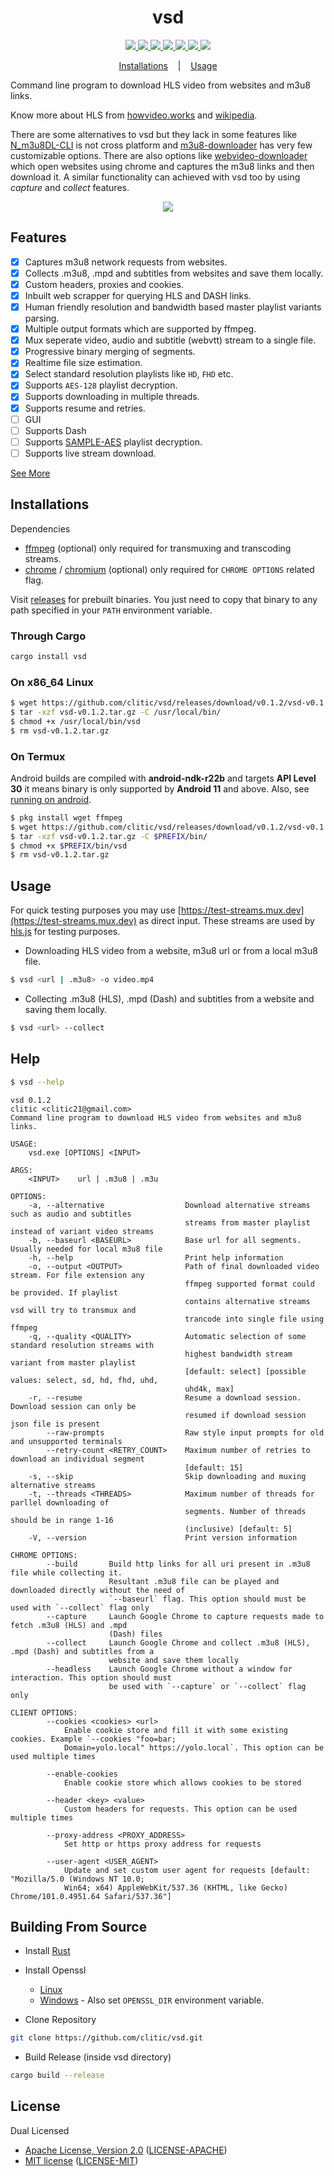 <h1 align="center">vsd</h1>

<p align="center">
  <a href="https://github.com/clitic/vsd">
    <img src="https://img.shields.io/github/downloads/clitic/vsd/total?logo=github&style=flat-square">
  </a>
  <a href="https://crates.io/crates/vsd">
    <img src="https://img.shields.io/crates/d/vsd?logo=rust&style=flat-square">
  </a>
  <a href="https://crates.io/crates/vsd">
    <img src="https://img.shields.io/crates/v/vsd?style=flat-square">
  </a>
  <a href="https://docs.rs/vsd/latest/vsd">
    <img src="https://img.shields.io/docsrs/vsd?logo=docsdotrs&style=flat-square">
  </a>
  <a href="https://github.com/clitic/vsd">
    <img src="https://img.shields.io/github/license/clitic/vsd?style=flat-square">
  </a>
  <a href="https://github.com/clitic/vsd">
    <img src="https://img.shields.io/github/repo-size/clitic/vsd?logo=github&style=flat-square">
  </a>
  <a href="https://github.com/clitic/vsd">
    <img src="https://img.shields.io/tokei/lines/github/clitic/vsd?style=flat-square">
  </a>
</p>

<p align="center">
  <a href="#Installations">Installations</a>
  &nbsp;&nbsp;&nbsp;|&nbsp;&nbsp;&nbsp;
  <a href="#Usage">Usage</a>
</p>

Command line program to download HLS video from websites and m3u8 links.

Know more about HLS from [howvideo.works](https://howvideo.works) and 
[wikipedia](https://en.wikipedia.org/wiki/M3U).

There are some alternatives to vsd but they lack in some features like [N_m3u8DL-CLI](https://github.com/nilaoda/N_m3u8DL-CLI) is not cross platform and [m3u8-downloader](https://github.com/llychao/m3u8-downloader) has very few customizable options. There are also options like [webvideo-downloader](https://github.com/jaysonlong/webvideo-downloader) which open websites using chrome and captures the m3u8 links and then download it. A similar functionality can achieved with vsd too by using *capture* and *collect* features. 

<p align="center">
  <img src="https://github.com/clitic/vsd/blob/main/images/showcase.png">
</p>

## Features

- [x] Captures m3u8 network requests from websites.
- [x] Collects .m3u8, .mpd and subtitles from websites and save them locally.
- [x] Custom headers, proxies and cookies.
- [x] Inbuilt web scrapper for querying HLS and DASH links.
- [x] Human friendly resolution and bandwidth based master playlist variants parsing.
- [x] Multiple output formats which are supported by ffmpeg.
- [x] Mux seperate video, audio and subtitle (webvtt) stream to a single file.
- [x] Progressive binary merging of segments.
- [x] Realtime file size estimation.
- [x] Select standard resolution playlists like `HD`, `FHD` etc.
- [x] Supports `AES-128` playlist decryption.
- [x] Supports downloading in multiple threads.
- [x] Supports resume and retries.
- [ ] GUI
- [ ] Supports Dash
- [ ] Supports [SAMPLE-AES](https://datatracker.ietf.org/doc/html/rfc8216#section-4.3.2.4) playlist decryption.
- [ ] Supports live stream download.

<a href="#Help">See More</a>

## Installations

Dependencies

- [ffmpeg](https://www.ffmpeg.org/download.html) (optional) only required for transmuxing and transcoding streams.
- [chrome](https://www.google.com/chrome) / [chromium](https://www.chromium.org/getting-involved/download-chromium/) (optional) only required for `CHROME OPTIONS` related flag. 

Visit [releases](https://github.com/clitic/vsd/releases) for prebuilt binaries. You just need to copy that binary to any path specified in your `PATH` environment variable.

### Through Cargo

```bash
cargo install vsd
```

### On x86_64 Linux

```bash
$ wget https://github.com/clitic/vsd/releases/download/v0.1.2/vsd-v0.1.2-x86_64-unknown-linux-musl.tar.gz -O vsd-v0.1.2.tar.gz
$ tar -xzf vsd-v0.1.2.tar.gz -C /usr/local/bin/
$ chmod +x /usr/local/bin/vsd
$ rm vsd-v0.1.2.tar.gz
```

### On Termux

Android builds are compiled with **android-ndk-r22b** and targets **API Level 30** it means binary is only supported by **Android 11** and above. Also, see [running on android](https://github.com/clitic/vsd/blob/main/docs/running-on-android.md).

```bash
$ pkg install wget ffmpeg
$ wget https://github.com/clitic/vsd/releases/download/v0.1.2/vsd-v0.1.2-aarch64-linux-android.tar.gz -O vsd-v0.1.2.tar.gz
$ tar -xzf vsd-v0.1.2.tar.gz -C $PREFIX/bin/
$ chmod +x $PREFIX/bin/vsd
$ rm vsd-v0.1.2.tar.gz
```

## Usage

For quick testing purposes you may use [https://test-streams.mux.dev](https://test-streams.mux.dev) as direct input. These streams are used by [hls.js](https://github.com/video-dev/hls.js) for testing purposes.

- Downloading HLS video from a website, m3u8 url or from a local m3u8 file.

```bash
$ vsd <url | .m3u8> -o video.mp4
```

- Collecting .m3u8 (HLS), .mpd (Dash) and subtitles from a website and saving them locally.

```bash
$ vsd <url> --collect
```

## Help

```bash
$ vsd --help
```

```
vsd 0.1.2
clitic <clitic21@gmail.com>
Command line program to download HLS video from websites and m3u8 links.

USAGE:
    vsd.exe [OPTIONS] <INPUT>

ARGS:
    <INPUT>    url | .m3u8 | .m3u

OPTIONS:
    -a, --alternative                  Download alternative streams such as audio and subtitles
                                       streams from master playlist instead of variant video streams
    -b, --baseurl <BASEURL>            Base url for all segments. Usually needed for local m3u8 file
    -h, --help                         Print help information
    -o, --output <OUTPUT>              Path of final downloaded video stream. For file extension any
                                       ffmpeg supported format could be provided. If playlist
                                       contains alternative streams vsd will try to transmux and
                                       trancode into single file using ffmpeg
    -q, --quality <QUALITY>            Automatic selection of some standard resolution streams with
                                       highest bandwidth stream variant from master playlist
                                       [default: select] [possible values: select, sd, hd, fhd, uhd,
                                       uhd4k, max]
    -r, --resume                       Resume a download session. Download session can only be
                                       resumed if download session json file is present
        --raw-prompts                  Raw style input prompts for old and unsupported terminals
        --retry-count <RETRY_COUNT>    Maximum number of retries to download an individual segment
                                       [default: 15]
    -s, --skip                         Skip downloading and muxing alternative streams
    -t, --threads <THREADS>            Maximum number of threads for parllel downloading of
                                       segments. Number of threads should be in range 1-16
                                       (inclusive) [default: 5]
    -V, --version                      Print version information

CHROME OPTIONS:
        --build       Build http links for all uri present in .m3u8 file while collecting it.
                      Resultant .m3u8 file can be played and downloaded directly without the need of
                      `--baseurl` flag. This option should must be used with `--collect` flag only
        --capture     Launch Google Chrome to capture requests made to fetch .m3u8 (HLS) and .mpd
                      (Dash) files
        --collect     Launch Google Chrome and collect .m3u8 (HLS), .mpd (Dash) and subtitles from a
                      website and save them locally
        --headless    Launch Google Chrome without a window for interaction. This option should must
                      be used with `--capture` or `--collect` flag only

CLIENT OPTIONS:
        --cookies <cookies> <url>
            Enable cookie store and fill it with some existing cookies. Example `--cookies "foo=bar;
            Domain=yolo.local" https://yolo.local`. This option can be used multiple times

        --enable-cookies
            Enable cookie store which allows cookies to be stored

        --header <key> <value>
            Custom headers for requests. This option can be used multiple times

        --proxy-address <PROXY_ADDRESS>
            Set http or https proxy address for requests

        --user-agent <USER_AGENT>
            Update and set custom user agent for requests [default: "Mozilla/5.0 (Windows NT 10.0;
            Win64; x64) AppleWebKit/537.36 (KHTML, like Gecko) Chrome/101.0.4951.64 Safari/537.36"]
```

## Building From Source

- Install [Rust](https://www.rust-lang.org)

- Install Openssl
    - [Linux](https://docs.rs/openssl/latest/openssl/#automatic)
    - [Windows](https://wiki.openssl.org/index.php/Binaries) - Also set `OPENSSL_DIR` environment variable.

- Clone Repository

```bash
git clone https://github.com/clitic/vsd.git
```

- Build Release (inside vsd directory)

```bash
cargo build --release
```


## License

Dual Licensed

- [Apache License, Version 2.0](https://www.apache.org/licenses/LICENSE-2.0) ([LICENSE-APACHE](LICENSE-APACHE))
- [MIT license](https://opensource.org/licenses/MIT) ([LICENSE-MIT](LICENSE-MIT))
